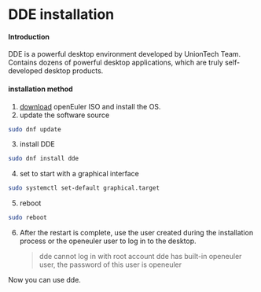 # DDE installation
#### Introduction

DDE is a powerful desktop environment developed by UnionTech Team. Contains dozens of powerful desktop applications, which are truly self-developed desktop products.

#### installation method

1. [download](https://openeuler.org/zh/download/) openEuler ISO and install the OS.
2. update the software source
```bash
sudo dnf update
```
3. install DDE
```bash
sudo dnf install dde
```
4. set to start with a graphical interface
```bash
sudo systemctl set-default graphical.target
```
5. reboot
```bash
sudo reboot
```
6. After the restart is complete, use the user created during the installation process or the openeuler user to log in to the desktop.

   > dde  cannot log in with root account
   > dde has built-in openeuler user, the password of this user is openeuler

Now you can use dde.

